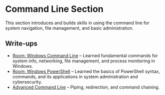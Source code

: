 # Command Line Section

This section introduces and builds skills in using the command line for system navigation, file management, and basic administration.

## Write-ups
- [Room: Windows Command Line](W_Command_Line.md) – Learned fundamental commands for system info, networking, file management, and process monitoring in Windows.
- [Room: Windows PowerShell](W_PowerShell.md) – Learned the basics of PowerShell syntax, commands, and its applications in system administration and cybersecurity.
- [Advanced Command Line](Advanced_Command_Line.md) – Piping, redirection, and command chaining.
